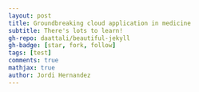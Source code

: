 ```yaml
---
layout: post
title: Groundbreaking cloud application in medicine
subtitle: There's lots to learn!
gh-repo: daattali/beautiful-jekyll
gh-badge: [star, fork, follow]
tags: [test]
comments: true
mathjax: true
author: Jordi Hernandez
---
```

